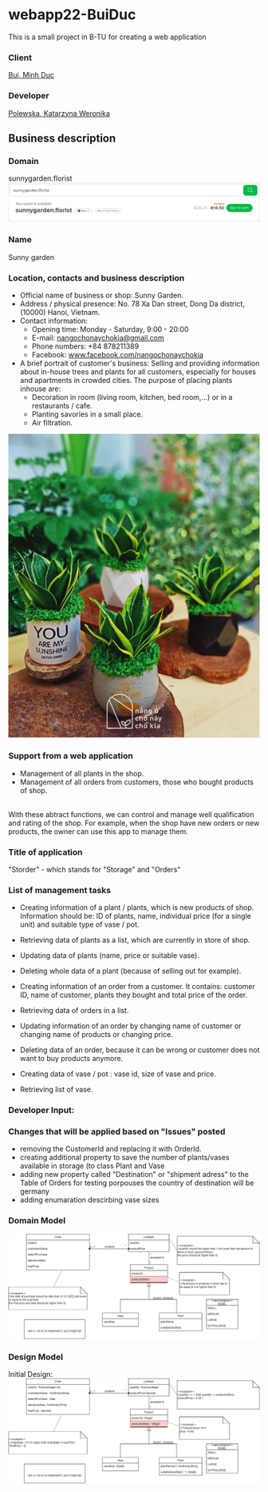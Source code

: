 # webapp22-BuiDuc
This is a small project in B-TU for creating a web application
### Client

[Bui, Minh Duc](https://github.com/BMD91)

### Developer

[Polewska, Katarzyna Weronika](https://github.com/Polewska)

## Business description

### Domain
sunnygarden.florist
<img src="docs/images/domain.png">

### Name
Sunny garden

### Location, contacts and business description
* Official name of business or shop: Sunny Garden.
* Address / physical presence: No. 78 Xa Dan street, Dong Da district, (10000) Hanoi, Vietnam.
* Contact information:
	+ Opening time: Monday - Saturday, 9:00 - 20:00
	+ E-mail: nangochonaychokia@gmail.com
	+ Phone numbers: +84 878211389
	+ Facebook: www.facebook.com/nangochonaychokia
* A brief portrait of customer's business: Selling and providing information about in-house trees and plants for all customers, especially for houses and apartments in crowded cities. The purpose of placing plants inhouse are:
	+ Decoration in room (living room, kitchen, bed room,...) or in a restaurants / cafe.
	+ Planting savories in a small place.
	+ Air filtration.
<img src="docs/images/plants_example.png">

### Support from a web application
* Management of all plants in the shop.
* Management of all orders from customers, those who bought products of shop.<br/>
<br/>
With these abtract functions, we can control and manage well qualification and rating of the shop. For example, when the shop have new orders or new products, the owner can use this app to manage them.

### Title of application
"Storder" - which stands for "Storage" and "Orders"

### List of management tasks
* Creating information of a plant / plants, which is new products of shop. Information should be: ID of plants, name, individual price (for a single unit) and suitable type of vase / pot.
* Retrieving data of plants as a list, which are currently in store of shop.
* Updating data of plants (name, price or suitable vase).
* Deleting whole data of a plant (because of selling out for example).

* Creating information of an order from a customer. It contains: customer ID, name of customer, plants they bought and total price of the order.
* Retrieving data of orders in a list.
* Updating information of an order by changing name of customer or changing name of products or changing price.
* Deleting data of an order, because it can be wrong or customer does not want to buy products anymore.

* Creating data of vase / pot : vase id, size of vase and price.
* Retrieving list of vase.


### Developer Input:

### Changes that will be applied based on "Issues" posted

* removing the CustomerId and replacing it with OrderId. 
* creating additional property to save the number of plants/vases available in storage (to class Plant and Vase
* adding new property called "Destination" or "shipment adress" to the Table of Orders for testing porpouses the country of destination will be germany
* adding enumaration descirbing vase sizes 

### Domain Model

<img src="docs/images/Plant Store Domain Model.drawio.png">


### Design Model

Initial Design: 
<img src="docs/images/Plant Store App Design Model last.drawio.png">

